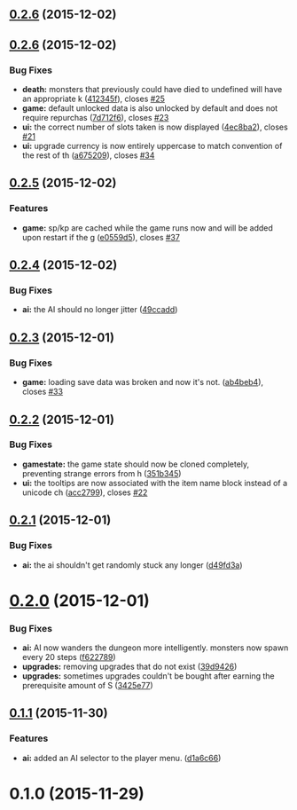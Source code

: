 <a name="0.2.6"></a>
## [0.2.6](https://github.com/seiyria/Roguathia/compare/0.2.6...v0.2.6) (2015-12-02)




<a name="0.2.6"></a>
## [0.2.6](https://github.com/seiyria/Roguathia/compare/0.2.5...0.2.6) (2015-12-02)


### Bug Fixes

* **death:** monsters that previously could have died to undefined will have an appropriate k ([412345f](https://github.com/seiyria/Roguathia/commit/412345f)), closes [#25](https://github.com/seiyria/Roguathia/issues/25)
* **game:** default unlocked data is also unlocked by default and does not require repurchas ([7d712f6](https://github.com/seiyria/Roguathia/commit/7d712f6)), closes [#23](https://github.com/seiyria/Roguathia/issues/23)
* **ui:** the correct number of slots taken is now displayed ([4ec8ba2](https://github.com/seiyria/Roguathia/commit/4ec8ba2)), closes [#21](https://github.com/seiyria/Roguathia/issues/21)
* **ui:** upgrade currency is now entirely uppercase to match convention of the rest of th ([a675209](https://github.com/seiyria/Roguathia/commit/a675209)), closes [#34](https://github.com/seiyria/Roguathia/issues/34)



<a name="0.2.5"></a>
## [0.2.5](https://github.com/seiyria/Roguathia/compare/0.2.4...0.2.5) (2015-12-02)


### Features

* **game:** sp/kp are cached while the game runs now and will be added upon restart if the g ([e0559d5](https://github.com/seiyria/Roguathia/commit/e0559d5)), closes [#37](https://github.com/seiyria/Roguathia/issues/37)



<a name="0.2.4"></a>
## [0.2.4](https://github.com/seiyria/Roguathia/compare/0.2.3...0.2.4) (2015-12-02)


### Bug Fixes

* **ai:** the AI should no longer jitter ([49ccadd](https://github.com/seiyria/Roguathia/commit/49ccadd))



<a name="0.2.3"></a>
## [0.2.3](https://github.com/seiyria/Roguathia/compare/0.2.2...0.2.3) (2015-12-01)


### Bug Fixes

* **game:** loading save data was broken and now it's not. ([ab4beb4](https://github.com/seiyria/Roguathia/commit/ab4beb4)), closes [#33](https://github.com/seiyria/Roguathia/issues/33)



<a name="0.2.2"></a>
## [0.2.2](https://github.com/seiyria/Roguathia/compare/0.2.1...0.2.2) (2015-12-01)


### Bug Fixes

* **gamestate:** the game state should now be cloned completely, preventing strange errors from h ([351b345](https://github.com/seiyria/Roguathia/commit/351b345))
* **ui:** the tooltips are now associated with the item name block instead of a unicode ch ([acc2799](https://github.com/seiyria/Roguathia/commit/acc2799)), closes [#22](https://github.com/seiyria/Roguathia/issues/22)



<a name="0.2.1"></a>
## [0.2.1](https://github.com/seiyria/Roguathia/compare/0.2.0...0.2.1) (2015-12-01)


### Bug Fixes

* **ai:** the ai shouldn't get randomly stuck any longer ([d49fd3a](https://github.com/seiyria/Roguathia/commit/d49fd3a))



<a name="0.2.0"></a>
# [0.2.0](https://github.com/seiyria/Roguathia/compare/0.1.1...0.2.0) (2015-12-01)


### Bug Fixes

* **ai:** AI now wanders the dungeon more intelligently. monsters now spawn every 20 steps ([f622789](https://github.com/seiyria/Roguathia/commit/f622789))
* **upgrades:** removing upgrades that do not exist ([39d9426](https://github.com/seiyria/Roguathia/commit/39d9426))
* **upgrades:** sometimes upgrades couldn't be bought after earning the prerequisite amount of S ([3425e77](https://github.com/seiyria/Roguathia/commit/3425e77))



<a name="0.1.1"></a>
## [0.1.1](https://github.com/seiyria/Roguathia/compare/0.1.0...0.1.1) (2015-11-30)


### Features

* **ai:** added an AI selector to the player menu. ([d1a6c66](https://github.com/seiyria/Roguathia/commit/d1a6c66))



<a name="0.1.0"></a>
# 0.1.0 (2015-11-29)




